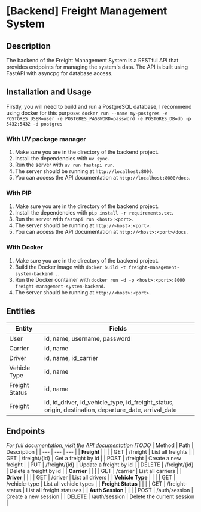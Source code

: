 # [Backend] Freight Management System

## Description
The backend of the Freight Management System is a RESTful API that provides endpoints for managing the system's data. The API is built using FastAPI with asyncpg for database access.

## Installation and Usage
Firstly, you will need to build and run a PostgreSQL database, I recommend using docker for this purpose: `docker run --name my-postgres -e POSTGRES_USER=user -e POSTGRES_PASSWORD=password -e POSTGRES_DB=db -p 5432:5432 -d postgres`

### With UV package manager
1. Make sure you are in the directory of the backend project.
2. Install the dependencies with `uv sync`.
3. Run the server with `uv run fastapi run`.
4. The server should be running at `http://localhost:8000`.
5. You can access the API documentation at `http://localhost:8000/docs`.

### With PIP
1. Make sure you are in the directory of the backend project.
2. Install the dependencies with `pip install -r requirements.txt`.
3. Run the server with `fastapi run <host>:<port>`.
4. The server should be running at `http://<host>:<port>`.
5. You can access the API documentation at `http://<host>:<port>/docs`.

### With Docker
1. Make sure you are in the directory of the backend project.
2. Build the Docker image with `docker build -t freight-management-system-backend .`.
3. Run the Docker container with `docker run -d -p <host>:<port>:8000 freight-management-system-backend`.
4. The server should be running at `http://<host>:<port>`.

## Entities
| Entity | Fields |
| --- | --- |
| User | id, name, username, password |
| Carrier | id, name |
| Driver | id, name, id_carrier |
| Vehicle Type | id, name |
| Freight Status | id, name |
| Freight | id, id_driver, id_vehicle_type, id_freight_status, origin, destination, departure_date, arrival_date |

## Endpoints
_For full documentation, visit the [API documentation]() !TODO_
| Method | Path | Description |
| --- | --- | --- |
| **Freight** | | |
| GET    | /freight        | List all freights          |
| GET    | /freight/{id}   | Get a freight by id        |
| POST   | /freight        | Create a new freight       |
| PUT    | /freight/{id}   | Update a freight by id     |
| DELETE | /freight/{id}   | Delete a freight by id     |
| **Carrier** | | |
| GET    | /carrier        | List all carriers          |
| **Driver** | | |
| GET    | /driver         | List all drivers           |
| **Vehicle Type** | | |
| GET    | /vehicle-type   | List all vehicle types     |
| **Freight Status** | | |
| GET    | /freight-status | List all freight statuses  |
| **Auth Session** | | |
| POST   | /auth/session   | Create a new session       |
| DELETE | /auth/session   | Delete the current session |
